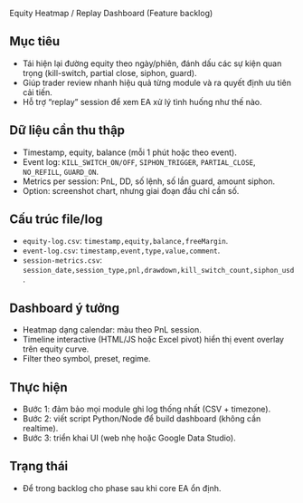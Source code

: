 Equity Heatmap / Replay Dashboard (Feature backlog)

## Mục tiêu
- Tái hiện lại đường equity theo ngày/phiên, đánh dấu các sự kiện quan trọng (kill-switch, partial close, siphon, guard).
- Giúp trader review nhanh hiệu quả từng module và ra quyết định ưu tiên cải tiến.
- Hỗ trợ “replay” session để xem EA xử lý tình huống như thế nào.

## Dữ liệu cần thu thập
- Timestamp, equity, balance (mỗi 1 phút hoặc theo event).
- Event log: `KILL_SWITCH_ON/OFF`, `SIPHON_TRIGGER`, `PARTIAL_CLOSE`, `NO_REFILL`, `GUARD_ON`.
- Metrics per session: PnL, DD, số lệnh, số lần guard, amount siphon.
- Option: screenshot chart, nhưng giai đoạn đầu chỉ cần số.

## Cấu trúc file/log
- `equity-log.csv`: `timestamp,equity,balance,freeMargin`.
- `event-log.csv`: `timestamp,event,type,value,comment`.
- `session-metrics.csv`: `session_date,session_type,pnl,drawdown,kill_switch_count,siphon_usd`.

## Dashboard ý tưởng
- Heatmap dạng calendar: màu theo PnL session.
- Timeline interactive (HTML/JS hoặc Excel pivot) hiển thị event overlay trên equity curve.
- Filter theo symbol, preset, regime.

## Thực hiện
- Bước 1: đảm bảo mọi module ghi log thống nhất (CSV + timezone).
- Bước 2: viết script Python/Node để build dashboard (không cần realtime).
- Bước 3: triển khai UI (web nhẹ hoặc Google Data Studio).

## Trạng thái
- Để trong backlog cho phase sau khi core EA ổn định.
